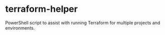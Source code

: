 # terraform-helper
PowerShell script to assist with running Terraform for multiple projects and environments.
